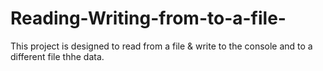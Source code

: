 # Reading-Writing-from-to-a-file-
This project is designed to read from a file & write to the console and to a different file thhe data. 
